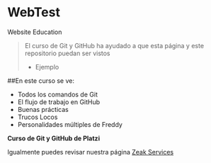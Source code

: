 # WebTest
Website Education
>El curso de Git y GitHub ha ayudado a que esta página y este repositorio puedan ser vistos
>- Ejemplo

##En este curso se ve:
* Todos los comandos de Git
* El flujo de trabajo en GitHub
* Buenas prácticas
* Trucos Locos
* Personalidades múltiples de Freddy

**Curso de Git y GitHub de Platzi**

Igualmente puedes revisar nuestra página
[Zeak Services](https://zeakservices.com)